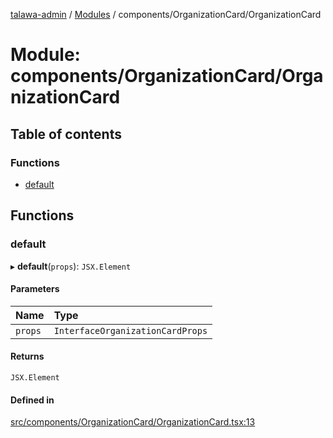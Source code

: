 [talawa-admin](../README.md) / [Modules](../modules.md) / components/OrganizationCard/OrganizationCard

# Module: components/OrganizationCard/OrganizationCard

## Table of contents

### Functions

- [default](components_OrganizationCard_OrganizationCard.md#default)

## Functions

### default

▸ **default**(`props`): `JSX.Element`

#### Parameters

| Name | Type |
| :------ | :------ |
| `props` | `InterfaceOrganizationCardProps` |

#### Returns

`JSX.Element`

#### Defined in

[src/components/OrganizationCard/OrganizationCard.tsx:13](https://github.com/krishna619/talawa-admin/blob/63d4450/src/components/OrganizationCard/OrganizationCard.tsx#L13)
